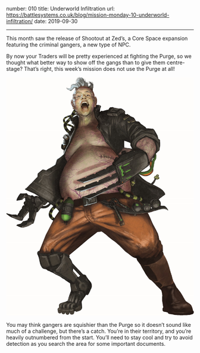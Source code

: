 number: 010
title: Underworld Infiltration
url: https://battlesystems.co.uk/blog/mission-monday-10-underworld-infiltration/
date: 2019-09-30

---

This month saw the release of Shootout at Zed’s, a Core Space expansion featuring the criminal gangers, a new type of NPC.

By now your Traders will be pretty experienced at fighting the Purge, so we thought what better way to show off the gangs than to give them centre-stage? That’s right, this week’s mission does not use the Purge at all!

![Whatever Chunk started life as he is now just a huge, drug fuelled meat-puppet, who does what Zed tells him and questions nothing but his next fix. This unhappy creature is the fusion of both technology and medication at the far end of ‘experimental’. A pet project of Zed’s, Chunk is never far from his side and will fly into a berserker rage at the merest nod from his master.](chunk.jpg)

You may think gangers are squishier than the Purge so it doesn’t sound like much of a challenge, but there’s a catch. You’re in their territory, and you’re heavily outnumbered from the start. You’ll need to stay cool and try to avoid detection as you search the area for some important documents.
